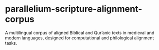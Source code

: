 # parallelium-scripture-alignment-corpus
A multilingual corpus of aligned Biblical and Qur’anic texts in medieval and modern languages, designed for computational and philological alignment tasks.

